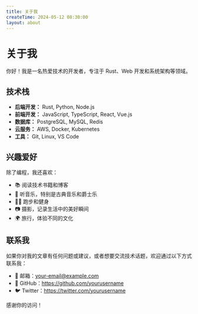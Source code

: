 ```yaml
---
title: 关于我
createTime: 2024-05-12 08:30:00
layout: about
---
```


# 关于我

你好！我是一名热爱技术的开发者，专注于 Rust、Web 开发和系统架构等领域。

## 技术栈

- **后端开发：** Rust, Python, Node.js
- **前端开发：** JavaScript, TypeScript, React, Vue.js
- **数据库：** PostgreSQL, MySQL, Redis
- **云服务：** AWS, Docker, Kubernetes
- **工具：** Git, Linux, VS Code

## 兴趣爱好

除了编程，我还喜欢：

- 📚 阅读技术书籍和博客
- 🎵 听音乐，特别是古典音乐和爵士乐
- 🏃‍♂️ 跑步和健身
- 📷 摄影，记录生活中的美好瞬间
- 🌍 旅行，体验不同的文化

## 联系我

如果你对我的文章有任何问题或建议，或者想要交流技术话题，欢迎通过以下方式联系我：

- 📧 邮箱：your-email@example.com
- 🐙 GitHub：https://github.com/yourusername
- 🐦 Twitter：https://twitter.com/yourusername

感谢你的访问！